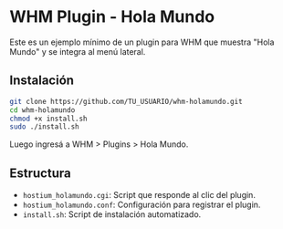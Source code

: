 # WHM Plugin - Hola Mundo

Este es un ejemplo mínimo de un plugin para WHM que muestra "Hola Mundo" y se integra al menú lateral.

## Instalación

```bash
git clone https://github.com/TU_USUARIO/whm-holamundo.git
cd whm-holamundo
chmod +x install.sh
sudo ./install.sh
```

Luego ingresá a WHM > Plugins > Hola Mundo.

## Estructura

- `hostium_holamundo.cgi`: Script que responde al clic del plugin.
- `hostium_holamundo.conf`: Configuración para registrar el plugin.
- `install.sh`: Script de instalación automatizado.
